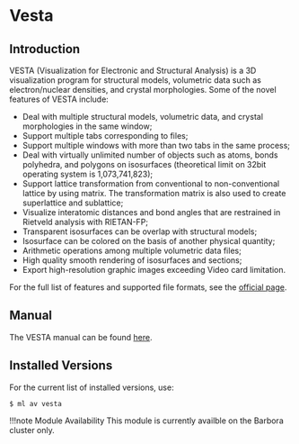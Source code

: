 # Vesta

## Introduction

VESTA (Visualization for Electronic and Structural Analysis) is a 3D visualization program for structural models, volumetric data such as electron/nuclear densities, and crystal morphologies. Some of the novel features of VESTA include:

* Deal with multiple structural models, volumetric data, and crystal morphologies in the same window;
* Support multiple tabs corresponding to files;
* Support multiple windows with more than two tabs in the same process;
* Deal with virtually unlimited number of objects such as atoms, bonds polyhedra, and polygons on isosurfaces (theoretical limit on 32bit operating  system is 1,073,741,823);
* Support lattice transformation from conventional to non-conventional lattice by using matrix. The transformation matrix is also used to create superlattice and sublattice;
* Visualize interatomic distances and bond angles that are restrained in Rietveld analysis with RIETAN-FP;
* Transparent isosurfaces can be overlap with structural models;
* Isosurface can be colored on the basis of another physical quantity;
* Arithmetic operations among multiple volumetric data files;
* High quality smooth rendering of isosurfaces and sections;
* Export high-resolution graphic images exceeding Video card limitation.

For the full list of features and supported file formats, see the [official page][1].

## Manual

The VESTA manual can be found [here][2].

## Installed Versions

For the current list of installed versions, use:

```console
$ ml av vesta
```

!!!note Module Availability
    This module is currently availble on the Barbora cluster only.

[1]: https://jp-minerals.org/vesta/en/
[2]: https://jp-minerals.org/vesta/archives/VESTA_Manual.pdf
